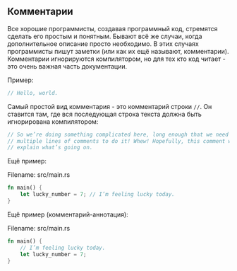 ## Комментарии

Все хорошие программисты, создавая программный код, стремятся сделать его простым
 и понятным. Бывают всё же случаи, когда дополнительное описание просто необходимо.
 В этих случаях программисты пишут заметки (или как их ещё называют, комментарии).
 Комментарии игнорируются компилятором, но для тех кто код читает - это очень важная
 часть документации.

Пример:

```rust
// Hello, world.
```

Самый простой вид комментария - это комментарий строки `//`. Он ставится там, где
вся последующая строка текста должна быть игнорирована компилятором:

```rust
// So we’re doing something complicated here, long enough that we need
// multiple lines of comments to do it! Whew! Hopefully, this comment will
// explain what’s going on.
```

Ещё пример:

<span class="filename">Filename: src/main.rs</span>

```rust
fn main() {
    let lucky_number = 7; // I’m feeling lucky today.
}
```
Ещё пример (комментарий-аннотация):

<span class="filename">Filename: src/main.rs</span>

```rust
fn main() {
    // I’m feeling lucky today.
    let lucky_number = 7;
}
```
